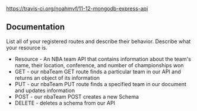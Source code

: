 https://travis-ci.org/noahmvf/11-12-mongodb-express-api


## Documentation
List all of your registered routes and describe their behavior. Describe what your resource is. 
- Resource - An NBA team API that contains information about the team's name, their location, conference, and number of championships won
- GET - our nbaTeam GET route finds a particular team in our API and returns an object of its information 
- PUT - our nbaTeam PUT route finds a specified team in our document and updates information
- POST - our nbaTeam POST creates a new Schema
- DELETE - deletes a schema from our API


